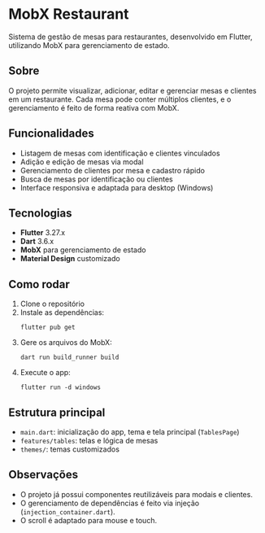 # MobX Restaurant

Sistema de gestão de mesas para restaurantes, desenvolvido em Flutter, utilizando MobX para gerenciamento de estado.

## Sobre

O projeto permite visualizar, adicionar, editar e gerenciar mesas e clientes em um restaurante. Cada mesa pode conter múltiplos clientes, e o gerenciamento é feito de forma reativa com MobX.

## Funcionalidades

- Listagem de mesas com identificação e clientes vinculados
- Adição e edição de mesas via modal
- Gerenciamento de clientes por mesa e cadastro rápido
- Busca de mesas por identificação ou clientes
- Interface responsiva e adaptada para desktop (Windows)

## Tecnologias

- **Flutter** 3.27.x
- **Dart** 3.6.x
- **MobX** para gerenciamento de estado
- **Material Design** customizado

## Como rodar

1. Clone o repositório
2. Instale as dependências:
   ```
   flutter pub get
   ```
3. Gere os arquivos do MobX:
   ```
   dart run build_runner build
   ```
4. Execute o app:
   ```
   flutter run -d windows
   ```

## Estrutura principal

- `main.dart`: inicialização do app, tema e tela principal (`TablesPage`)
- `features/tables`: telas e lógica de mesas
- `themes/`: temas customizados

## Observações

- O projeto já possui componentes reutilizáveis para modais e clientes.
- O gerenciamento de dependências é feito via injeção (`injection_container.dart`).
- O scroll é adaptado para mouse e touch.